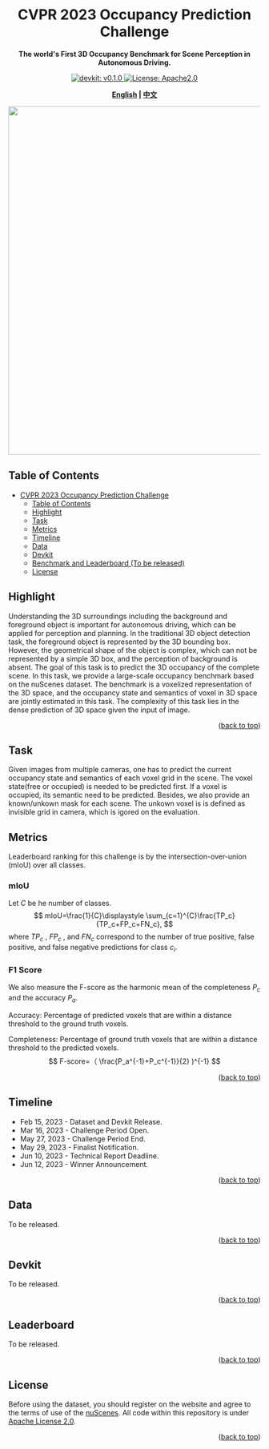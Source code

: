 <div id="top" align="center">

# CVPR 2023 Occupancy Prediction Challenge
**The world's First 3D Occupancy Benchmark for Scene Perception in Autonomous Driving.**


<a href="#devkit">
  <img alt="devkit: v0.1.0" src="https://img.shields.io/badge/devkit-v0.1.0-blueviolet"/>
</a>
<a href="#license">
  <img alt="License: Apache2.0" src="https://img.shields.io/badge/license-Apache%202.0-blue.svg"/>
</a>

**[English](./README.md) | [中文](./README-zh-hans.md)**


<img src="./figs/occupanc_1.gif" width="696px">

</div>

## Table of Contents
- [CVPR 2023 Occupancy Prediction Challenge](#cvpr-2023-occupancy-prediction-challenge)
  - [Table of Contents](#table-of-contents)
  - [Highlight](#highlight)
  - [Task](#task)
  - [Metrics](#metrics)
  - [Timeline](#eimeline)
  - [Data](#data)
  - [Devkit](#devkit)
  - [Benchmark and Leaderboard (To be released)](#leaderboard)
  - [License](#license)

## Highlight


Understanding the 3D surroundings including the background and foreground object is important for autonomous driving, which can be applied for perception and planning. In the traditional 3D object detection task, the foreground object is represented by the 3D bounding box. However, the geometrical shape of the object is complex, which can not be represented by a simple 3D box, and the perception of background is absent. The goal of this task is to predict the 3D occupancy of the complete scene. In this task, we provide a large-scale occupancy benchmark based on the nuScenes dataset. The benchmark is a voxelized representation of the 3D space, and the occupancy state and semantics of voxel in 3D space are jointly estimated in this task. The complexity of this task lies in the dense prediction of 3D space given the input of image.


<p align="right">(<a href="#top">back to top</a>)</p>

## Task
Given images from multiple cameras, one has to predict the current occupancy state and semantics of each voxel grid in the scene. The voxel state(free or occupied) is needed to be predicted first. If a voxel is occupied, its semantic need to be predicted. Besides, we also provide an known/unkown mask for each scene. The unkown voxel is  is defined as invisible grid in camera, which is igored on the evaluation.


## Metrics
Leaderboard ranking for this challenge is by the intersection-over-union (mIoU) over all classes. 
### mIoU

Let $C$ be he number of classes. 
$$
    mIoU=\frac{1}{C}\displaystyle \sum_{c=1}^{C}\frac{TP_c}{TP_c+FP_c+FN_c},
$$
where $TP_c$ , $FP_c$ , and $FN_c$ correspond to the number of true positive, false positive, and false negative predictions for class $c_i$.

### F1 Score
We also measure the F-score as the harmonic mean of the completeness $P_c$ and the accuracy $P_a$.

Accuracy: Percentage of predicted voxels that are within a distance threshold to the ground truth voxels.

Completeness: Percentage of ground truth voxels that are within a distance threshold to the predicted voxels.
$$
    F-score=（ \frac{P_a^{-1}+P_c^{-1}}{2} )^{-1} 
$$


<p align="right">(<a href="#top">back to top</a>)</p>

## Timeline
- Feb 15, 2023 - Dataset and Devkit Release.
- Mar 16, 2023 - Challenge Period Open.
- May 27, 2023 - Challenge Period End.
- May 29, 2023 - Finalist Notification.
- Jun 10, 2023 - Technical Report Deadline.
- Jun 12, 2023 - Winner Announcement.
<p align="right">(<a href="#top">back to top</a>)</p>

## Data

To be released.

<p align="right">(<a href="#top">back to top</a>)</p>

## Devkit

To be released.

<p align="right">(<a href="#top">back to top</a>)</p>


## Leaderboard 
To be released.

<p align="right">(<a href="#top">back to top</a>)</p>

## License
Before using the dataset, you should register on the website and agree to the terms of use of the [nuScenes](https://www.nuscenes.org/nuscenes).
All code within this repository is under [Apache License 2.0](./LICENSE).

<p align="right">(<a href="#top">back to top</a>)</p>
